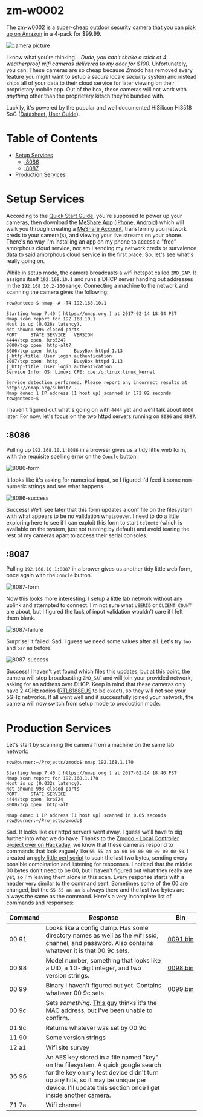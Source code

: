 # <a name="overview"></a>zm-w0002

The zm-w0002 is a super-cheap outdoor security camera that you can [pick up on Amazon](http://amzn.to/2kwasCJ) in a 4-pack for $99.99.

![camera picture](https://images-na.ssl-images-amazon.com/images/I/71ecZB-nobL._SL300_.jpg)

I know what you're thinking... *Dude, you can't shake a stick at 4 weatherproof wifi cameras delivered to my door for $100.*  Unfortunately, you can.  These cameras are so cheap because Zmodo has removed every feature you might want to setup a *secure* locale *security* system and instead ships all of your data to their cloud service for later viewing on their proprietary mobile app.  Out of the box, these cameras will not work with *anything* other than the proprietary kitsch they're bundled with.

Luckily, it's powered by the popular and well documented HiSilicon Hi3518 SoC ([Datasheet](https://github.com/cilynx/zm-w0002/files/782566/Hi3518-Datasheet.pdf), [User Guide](https://github.com/cilynx/zm-w0002/files/782568/Hi3518-UserGuide.pdf)).

# Table of Contents

- [Setup Services](#setup_services)
	- [:8086](#8086)
	- [:8087](#8087)
- [Production Services](#production_services)

# <a name="setup_services"></a>Setup Services

According to the [Quick Start Guide](http://support.zmodo.com/assets/media/quick_user_guide_en/ZM-W0002-4_quick_guide.pdf), you're supposed to power up your cameras, then download the [MeShare App](http://surveillance.zmodo.com/meshare-app) ([iPhone](https://itunes.apple.com/us/app/meshare/id977910819?mt=8), [Android](https://play.google.com/store/apps/details?id=com.meshare&hl=en)) which will walk you through creating a [MeShare Account](https://user.meshare.com/user/login), transferring you network creds to your camera(s), and viewing your live streams on your phone.  There's no way I'm installing an app on my phone to access a "free" amorphous cloud service, nor am I sending my network creds or survalence data to said amorphous cloud service in the first place.  So, let's see what's really going on.

While in setup mode, the camera broadcasts a wifi hotspot called `ZMD_SAP`.  It assigns itself `192.168.10.1` and runs a DHCP server handing out addresses in the `192.168.10.2-100` range.  Connecting a machine to the network and scanning the camera gives the following:

```
rcw@antec:~$ nmap -A -T4 192.168.10.1

Starting Nmap 7.40 ( https://nmap.org ) at 2017-02-14 18:04 PST
Nmap scan report for 192.168.10.1
Host is up (0.026s latency).
Not shown: 996 closed ports
PORT     STATE SERVICE   VERSION
4444/tcp open  krb524?
8000/tcp open  http-alt?
8086/tcp open  http      BusyBox httpd 1.13
|_http-title: User login authentication
8087/tcp open  http      BusyBox httpd 1.13
|_http-title: User login authentication
Service Info: OS: Linux; CPE: cpe:/o:linux:linux_kernel

Service detection performed. Please report any incorrect results at https://nmap.org/submit/ .
Nmap done: 1 IP address (1 host up) scanned in 172.82 seconds
rcw@antec:~$ 
```

I haven't figured out what's going on with `4444` yet and we'll talk about `8000` later.  For now, let's focus on the two httpd servers running on `8086` and `8087`.

## <a name="8086"></a>:8086

Pulling up `192.168.10.1:8086` in a browser gives us a tidy little web form, with the requisite spelling error on the `Concle` button. 

![8086-form](https://cloud.githubusercontent.com/assets/6083980/23090803/8b6df1c2-f55b-11e6-867a-9fa671c7daf8.png)

It looks like it's asking for numerical input, so I figured I'd feed it some non-numeric strings and see what happens.

![8086-success](https://cloud.githubusercontent.com/assets/6083980/23090804/8b6f1994-f55b-11e6-90cd-22f03a431325.png)

Success!  We'll see later that this form updates a conf file on the filesystem with what appears to be no validation whatsoever.  I need to do a little exploring here to see if I can exploit this form to start `telnetd` (which is available on the system, just not running by default) and avoid tearing the rest of my cameras apart to access their serial consoles.

## <a name="8087"></a>:8087

Pulling `192.168.10.1:8087` in a brower gives us another tidy little web form, once again with the `Concle` button.

![8087-form](https://cloud.githubusercontent.com/assets/6083980/23090806/8b70befc-f55b-11e6-8df5-25a59d7ee49a.png)

Now this looks more interesting.  I setup a little lab network without any uplink and attempted to connect.  I'm not sure what `USERID` or `CLIENT_COUNT` are about, but I figured the lack of input validation wouldn't care if I left them blank.

![8087-failure](https://cloud.githubusercontent.com/assets/6083980/23090807/8b72ad66-f55b-11e6-92b9-8290448dc9fc.png)

Surprise! It failed.  Sad.  I guess we need some values after all.  Let's try `foo` and `bar` as before.

![8087-success](https://cloud.githubusercontent.com/assets/6083980/23090805/8b70292e-f55b-11e6-939d-ad292d2a04dd.png)

Success!  I haven't yet found which files this updates, but at this point, the camera will stop broadcasting `ZMD_SAP` and will join your provided network, asking for an address over DHCP.  Keep in mind that these cameras only have 2.4GHz radios ([RTL8188EUS](http://www.realtek.com/search/default.aspx?keyword=rtl8188) to be exact), so they will not see your 5GHz networks.  If all went well and it successfully joined your network, the camera will now switch from setup mode to production mode.

# <a name="production_services"></a>Production Services

Let's start by scanning the camera from a machine on the same lab network:
```
rcw@burner:~/Projects/zmodo$ nmap 192.168.1.170

Starting Nmap 7.40 ( https://nmap.org ) at 2017-02-14 18:40 PST
Nmap scan report for 192.168.1.170
Host is up (0.032s latency).
Not shown: 998 closed ports
PORT     STATE SERVICE
4444/tcp open  krb524
8000/tcp open  http-alt

Nmap done: 1 IP address (1 host up) scanned in 0.65 seconds
rcw@burner:~/Projects/zmodo$ 
```
Sad.  It looks like our httpd servers went away.  I guess we'll have to dig further into what we do have.  Thanks to the [Zmodo - Local Controller project over on Hackaday](https://hackaday.io/project/8642-zmodo-local-controller), we know that these cameras respond to commands that look vaguely like `55 55 aa aa 00 00 00 00 00 00 00 50`.  I created an [ugly little perl script](8000/scan.pl) to scan the last two bytes, sending every possible combination and listening for responses.  I noticed that the middle 00 bytes don't need to be 00, but I haven't figured out what they really are yet, so I'm leaving them alone in this scan.  Every response starts with a header very similar to the command sent.  Sometimes some of the 00 are changed, but the `55 55 aa aa` is always there and the last two bytes are always the same as the command.  Here's a very incomplete list of commands and responses:

|Command|Response|Bin|
|---|---|---|
|00 91|Looks like a config dump.  Has some directory names as well as the wifi ssid, channel, and password.  Also contains whatever it is that 00 9c sets.|[0091.bin](8000/0091.bin)|
|00 98|Model number, something that looks like a UID, a 10-digit integer, and two version strings.|[0098.bin](8000/0098.bin)|
|00 99|Binary I haven't figured out yet.  Contains whatever 00 9c sets|[0099.bin](8000/0099.bin)|
|00 9c|Sets *something*.  [This guy](https://hackaday.io/project/8642-zmodo-local-controller/discussion-54904) thinks it's the MAC address, but I've been unable to confirm.||
|01 9c|Returns whatever was set by 00 9c||
|11 90|Some version strings||
|12 a1|Wifi site survey||
|36 96|An AES key stored in a file named "key" on the filesystem.  A quick google search for the key on my test device didn't turn up any hits, so it may be unique per device.  I'll update this section once I get inside another camera.||
|71 7a|Wifi channel||
